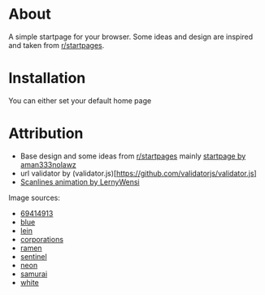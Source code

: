 # About

A simple startpage for your browser. Some ideas and design are inspired and taken from [r/startpages](https://reddit.com/r/startpages).

# Installation

You can either set your default home page

# Attribution

- Base design and some ideas from [r/startpages](https://reddit.com/r/startpages) mainly [startpage by aman333nolawz](https://github.com/aman333nolawz/startpage-v2)
- url validator by (validator.js)[https://github.com/validatorjs/validator.js]
- [Scanlines animation by LernyWensi](https://github.com/LernyWensi/Endless)

Image sources:

- [69414913](https://www.pixiv.net/en/artworks/69414913)
- [blue](https://twitter.com/i/web/status/974315063044603904)
- [lein](https://twitter.com/i/web/status/1161923643238039552)
- [corporations](https://www.artstation.com/artwork/Xnwnn3)
- [ramen](https://www.artstation.com/artwork/Xnwnn3)
- [sentinel](https://www.artstation.com/artwork/Xnwnn3)
- [neon](https://www.artstation.com/artwork/Xnwnn3)
- [samurai](https://www.artstation.com/artwork/Xnwnn3)
- [white](https://www.pixiv.net/en/artworks/69754916)
